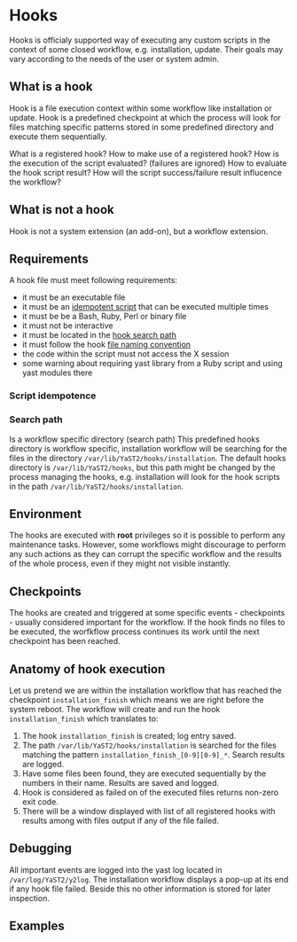 # Hooks

Hooks is officialy supported way of executing any custom scripts in the context of
some closed workflow, e.g. installation, update. Their goals may vary according to
the needs of the user or system admin.


## What is a hook

Hook is a file execution context within some workflow like installation or update.
Hook is a predefined checkpoint at which the process will look for files matching
specific patterns stored in some predefined directory and execute them sequentially.

What is a registered hook?
How to make use of a registered hook?
How is the execution of the script evaluated? (failures are ignored)
How to evaluate the hook script result?
How will the script success/failure result influcence the workflow?


## What is not a hook

Hook is not a system extension (an add-on), but a workflow extension.


## Requirements

A hook file must meet following requirements:

* it must be an executable file
* it must be an [idempotent script](#Script-idempotence) that can be executed multiple times
* it must be be a Bash, Ruby, Perl or binary file
* it must not be interactive
* it must be located in the [hook search path](#Search-path)
* it must follow the hook [file naming convention](#File-naming-convention)
* the code within the script must not access the X session
* some warning about requiring yast library from a Ruby script and using yast 
  modules there


### Script idempotence


### Search path

Is a workflow specific directory (search path)
This predefined hooks directory is workflow specific, installation workflow will be
searching for the files in the directory `/var/lib/YaST2/hooks/installation`. The
default hooks directory is `/var/lib/YaST2/hooks`, but this path might be changed 
by the process managing the hooks, e.g. installation will look for the hook scripts
in the path `/var/lib/YaST2/hooks/installation`.


## Environment

The hooks are executed with **root** privileges so it is possible to
perform any maintenance tasks. However, some workflows might discourage to perform
any such actions as they can corrupt the specific workflow and the results
of the whole process, even if they might not visible instantly.


## Checkpoints

The hooks are created and triggered at some specific events - checkpoints -
usually considered important for the workflow. If the hook finds no files to be
executed, the worfkflow process continues its work until the next checkpoint has 
been reached. 


## Anatomy of hook execution

Let us pretend we are within the installation workflow that has reached the checkpoint
`installation_finish` which means we are right before the system reboot. The workflow
will create and run the hook `installation_finish` which translates to:

1. The hook `installation_finish` is created; log entry saved.
2. The path `/var/lib/YaST2/hooks/installation` is searched for the files matching 
   the pattern `installation_finish_[0-9][0-9]_*`. Search results are logged.
3. Have some files been found, they are executed sequentially by the
   numbers in their name. Results are saved and logged.
4. Hook is considered as failed on of the executed files returns non-zero exit code.
5. There will be a window displayed with list of all registered hooks with results
   among with files output if any of the file failed.


## Debugging

All important events are logged into the yast log located in `/var/log/YaST2/y2log`.
The installation workflow displays a pop-up at its end if any hook file failed.
Beside this no other information is stored for later inspection.


## Examples
